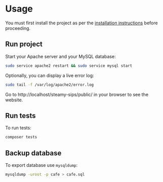 # Usage

You must first install the project as per the [installation instructions](INSTALLATION_GUIDE.md) before
proceeding.

## Run project

Start your Apache server and your MySQL database:

```bash
sudo service apache2 restart && sudo service mysql start
```

Optionally, you can display a live error log:

```bash
sudo tail -f /var/log/apache2/error.log
```

Go to http://localhost/steamy-sips/public/ in your browser to see the website.

## Run tests

To run tests:

```bash
composer tests
```

## Backup database

To export database use `mysqldump`:

```bash
mysqldump -uroot -p cafe > cafe.sql
```
